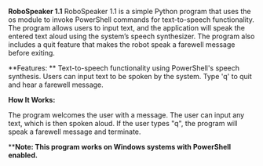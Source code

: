 **RoboSpeaker 1.1**
RoboSpeaker 1.1 is a simple Python program that uses the os module to invoke PowerShell commands for text-to-speech functionality. The program allows users to input text, and the application will speak the entered text aloud using the system’s speech synthesizer. The program also includes a quit feature that makes the robot speak a farewell message before exiting.

**Features:
**
Text-to-speech functionality using PowerShell's speech synthesis.
Users can input text to be spoken by the system.
Type 'q' to quit and hear a farewell message.

**How It Works:**

The program welcomes the user with a message.
The user can input any text, which is then spoken aloud.
If the user types "q", the program will speak a farewell message and terminate.

****Note: This program works on Windows systems with PowerShell enabled.**

